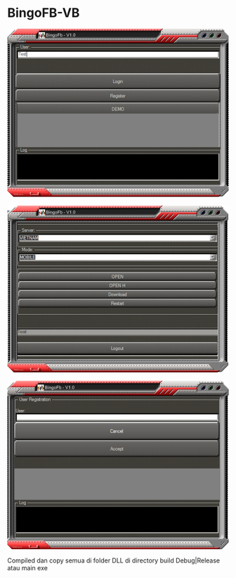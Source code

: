 # BingoFB-VB

 ![Screenshoot](https://github.com/adhitya1978/BingoFB-VB/blob/master/Snapshhot/login.png)
 
 
 ![Screenshoot](https://github.com/adhitya1978/BingoFB-VB/blob/master/Snapshhot/Logged.png)
 
 
 ![Screenshoot](https://github.com/adhitya1978/BingoFB-VB/blob/master/Snapshhot/Register.png)
 
 
 Compiled dan copy semua di folder DLL di directory build Debug|Release atau main exe
